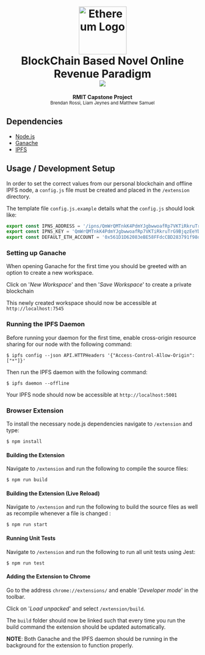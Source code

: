 <div align="center">
  <h1>
    <img src="https://i.imgur.com/cNb34AJ.png" alt="Ethereum Logo" height="125"><br>
    BlockChain Based Novel Online<br> Revenue Paradigm<br>
    <img src="https://travis-ci.com/mjsamuel/blockchain.svg?token=8bnx6syKrM5BbM1FTCfx&branch=develop"/><br>
  </h1>
  <strong>RMIT Capstone Project<br></strong>
  <sub>Brendan Rossi, Liam Jeynes and Matthew Samuel</sub>
</div>

## Dependencies
- [Node.js](https://nodejs.org/en/)
- [Ganache](https://www.trufflesuite.com/ganache)
- [IPFS](https://ipfs.io)

## Usage / Development Setup
In order to set the correct values from our personal blockchain and offline IPFS node, a `config.js` file must be created and placed in the `/extension` directory.

The template file `config.js.example` details what the `config.js` should look like:
```js
export const IPNS_ADDRESS = '/ipns/QmWrQMTnkK4PdmYJgbwwoafRp7VKTiRkruTrG9BjqzEeYD';
export const IPNS_KEY = 'QmWrQMTnkK4PdmYJgbwwoafRp7VKTiRkruTrG9BjqzEeYD';
export const DEFAULT_ETH_ACCOUNT = '0x561D1D62083eBE58FFdcCBD283791f98d19a0AF0';
```
### Setting up Ganache
When opening Ganache for the first time you should be greeted with an option to create a new workspace.

Click on '*New Workspace*' and then '*Save Workspace*' to create a private blockchain

This newly created workspace should now be accessible at `http://localhost:7545`

### Running the IPFS Daemon
Before running your daemon for the first time, enable cross-origin resource sharing for our node with the following command:
```
$ ipfs config --json API.HTTPHeaders '{"Access-Control-Allow-Origin": ["*"]}'
```

Then run the IPFS daemon with the following command:
```
$ ipfs daemon --offline
```

Your IPFS node should now be accessible at `http://localhost:5001` 

### Browser Extension
To install the necessary node.js dependencies navigate to `/extension` and type:
```
$ npm install
```

#### Building the Extension
Navigate to `/extension` and run the following to compile the source files:
```
$ npm run build
```

#### Building the Extension (Live Reload)
Navigate to `/extension` and run the following to build the source files as well as recompile whenever a file is changed :
```
$ npm run start
```

#### Running Unit Tests
Navigate to `/extension` and run the following to run all unit tests using Jest:
```
$ npm run test
```

#### Adding the Extension to Chrome
Go to the address `chrome://extensions/` and enable '*Developer mode*' in the toolbar.

Click on '*Load unpacked*' and select `/extension/build`.

The `build` folder should now be linked such that every time you run the build command the extension should be updated automatically.

**NOTE**: Both Ganache and the IPFS daemon should be running in the background for the extension to function properly.
